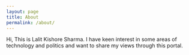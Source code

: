 ```yaml
---
layout: page
title: About
permalink: /about/
---
```


Hi, This is Lalit Kishore Sharma. I have keen interest in some areas of technology and politics and want to share my views through this portal.

